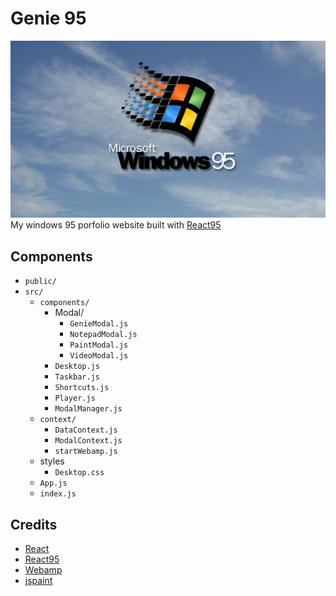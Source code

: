 # Genie 95

![windows 95 img](public/windows95.jpg)
<br>
My windows 95 porfolio website built with [React95](https://github.com/React95/React95)

## Components 
- `public/`
- `src/`
    - `components/`
        - Modal/
            - `GenieModal.js`
            - `NotepadModal.js`
            - `PaintModal.js`
            - `VideoModal.js`
        - `Desktop.js`
        - `Taskbar.js`
        - `Shortcuts.js`
        - `Player.js`
        - `ModalManager.js`
    - `context/`
        - `DataContext.js`
        - `ModalContext.js`
        - `startWebamp.js`
    - styles
        - `Desktop.css`
    - `App.js`
    - `index.js`


## Credits
- [React](https://github.com/facebook/react)
- [React95](https://github.com/React95/React95)
- [Webamp](https://github.com/captbaritone/webamp)
- [jspaint](https://github.com/1j01/jspaint)